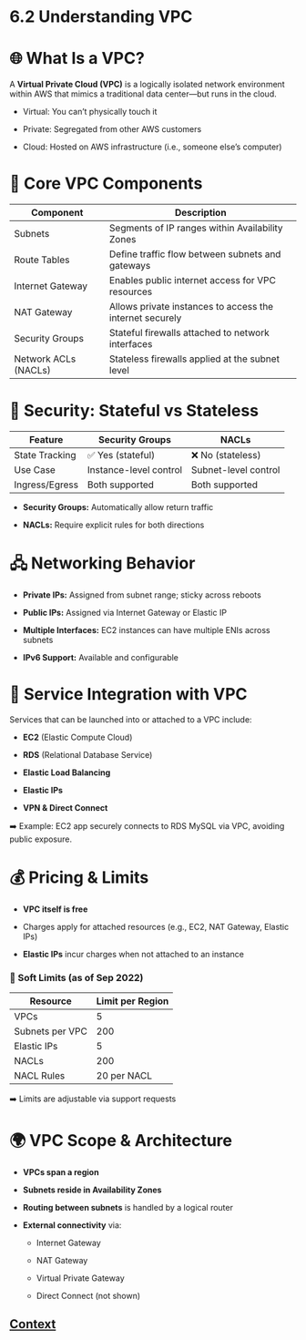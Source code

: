 # 6.2 Understanding VPC 
 
 # 🌐 What Is a VPC?
A **Virtual Private Cloud (VPC)** is a logically isolated network environment within AWS that mimics a traditional data center—but runs in the cloud.

* Virtual: You can’t physically touch it

* Private: Segregated from other AWS customers

* Cloud: Hosted on AWS infrastructure (i.e., someone else’s computer)

# 🧱 Core VPC Components
 
 | Component            | Description                                                       |
|----------------------|-------------------------------------------------------------------|
| Subnets              | Segments of IP ranges within Availability Zones                   |
| Route Tables         | Define traffic flow between subnets and gateways                  |
| Internet Gateway     | Enables public internet access for VPC resources                  |
| NAT Gateway          | Allows private instances to access the internet securely          |
| Security Groups      | Stateful firewalls attached to network interfaces                 |
| Network ACLs (NACLs) | Stateless firewalls applied at the subnet level                   |


# 🔐 Security: Stateful vs Stateless

| Feature         | Security Groups        | NACLs                   |
|-----------------|------------------------|--------------------------|
| State Tracking  | ✅ Yes (stateful)       | ❌ No (stateless)        |
| Use Case        | Instance-level control | Subnet-level control     |
| Ingress/Egress  | Both supported         | Both supported           |


* **Security Groups:** Automatically allow return traffic

* **NACLs:** Require explicit rules for both directions

# 🖧 Networking Behavior
* **Private IPs:** Assigned from subnet range; sticky across reboots

* **Public IPs:** Assigned via Internet Gateway or Elastic IP

* **Multiple Interfaces:** EC2 instances can have multiple ENIs across subnets

* **IPv6 Support:** Available and configurable

# 🔌 Service Integration with VPC
Services that can be launched into or attached to a VPC include:

* **EC2** (Elastic Compute Cloud)

* **RDS** (Relational Database Service)

* **Elastic Load Balancing**

* **Elastic IPs**

* **VPN & Direct Connect**

➡️ Example: EC2 app securely connects to RDS MySQL via VPC, avoiding public exposure.

# 💰 Pricing & Limits
* **VPC itself is free**

* Charges apply for attached resources (e.g., EC2, NAT Gateway, Elastic IPs)

* **Elastic IPs** incur charges when not attached to an instance

### 🔢 Soft Limits (as of Sep 2022)

| Resource           | Limit per Region     |
|--------------------|----------------------|
| VPCs               | 5                    |
| Subnets per VPC    | 200                  |
| Elastic IPs        | 5                    |
| NACLs              | 200                  |
| NACL Rules         | 20 per NACL          |

➡️ Limits are adjustable via support requests

# 🌍 VPC Scope & Architecture
* **VPCs span a region**

* **Subnets reside in Availability Zones**

* **Routing between subnets** is handled by a logical router

* **External connectivity** via:

    - Internet Gateway

    - NAT Gateway

    - Virtual Private Gateway

    - Direct Connect (not shown)

 
 ## [Context](./../context.md)
